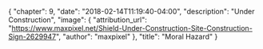 {
    "chapter": 9,
    "date": "2018-02-14T11:19:40-04:00",
    "description": "Under Construction",
    "image": {
        "attribution_url": "https://www.maxpixel.net/Shield-Under-Construction-Site-Construction-Sign-2629947",
        "author": "maxpixel"
    },
    "title": "Moral Hazard"
}